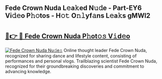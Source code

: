 ## Fede Crown Nuda L𝚎a𝚔ed N𝚞𝚍e - Part-EY6 Vi𝚍𝚎o P𝚑𝚘tos - H𝚘𝚝 O𝚗𝚕yf𝚊ns L𝚎a𝚔s gMWl2

# <h2><a href="http://kfchx0.oniu.top/?m=Fede+Crown+Nuda">🔗👉 🔴 Fede Crown Nuda P𝚑ot𝚘𝚜 V𝚒d𝚎o</a></h2>

[![Fede Crown Nuda Nu𝚍e𝚜](https://i.imgur.com/0qMVB7G.gif)](http://kfchx0.oniu.top/?m=Fede+Crown+Nuda)
Online thought leader Fede Crown Nuda, recognized for sharing dance and lifestyle content, consisting of performances and personal vlogs. Trailblazing scientist Fede Crown Nuda, recognized for their groundbreaking discoveries and commitment to advancing knowledge.  
